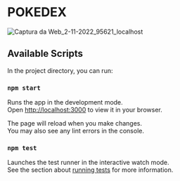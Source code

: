 # POKEDEX

![Captura da Web_2-11-2022_95621_localhost](https://user-images.githubusercontent.com/97606816/199495680-76b885ad-025e-457b-b252-f4b9e53d8116.jpeg)


## Available Scripts

In the project directory, you can run:

### `npm start`

Runs the app in the development mode.\
Open [http://localhost:3000](http://localhost:3000) to view it in your browser.

The page will reload when you make changes.\
You may also see any lint errors in the console.

### `npm test`

Launches the test runner in the interactive watch mode.\
See the section about [running tests](https://facebook.github.io/create-react-app/docs/running-tests) for more information.


